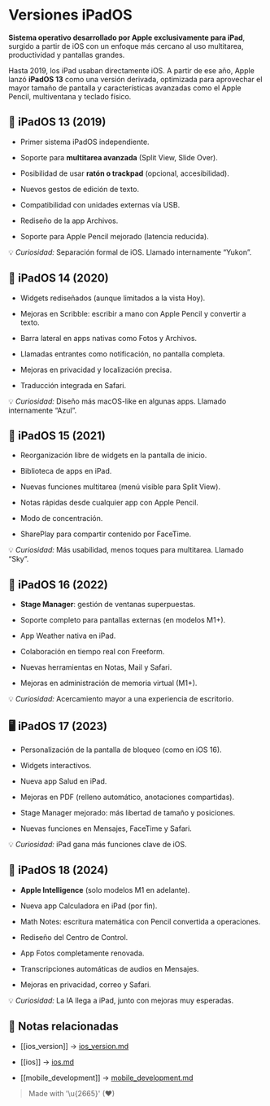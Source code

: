 # Versiones iPadOS

**Sistema operativo desarrollado por Apple exclusivamente para iPad**, surgido a partir de iOS con un enfoque más cercano al uso multitarea, productividad y pantallas grandes.

Hasta 2019, los iPad usaban directamente iOS. A partir de ese año, Apple lanzó **iPadOS 13** como una versión derivada, optimizada para aprovechar el mayor tamaño de pantalla y características avanzadas como el Apple Pencil, multiventana y teclado físico.

## 🧩 iPadOS 13 (2019)

- Primer sistema iPadOS independiente.  
  
- Soporte para **multitarea avanzada** (Split View, Slide Over).  
  
- Posibilidad de usar **ratón o trackpad** (opcional, accesibilidad).  
  
- Nuevos gestos de edición de texto.  
  
- Compatibilidad con unidades externas vía USB.  
  
- Rediseño de la app Archivos.  
  
- Soporte para Apple Pencil mejorado (latencia reducida).

💡 *Curiosidad:* Separación formal de iOS. Llamado internamente “Yukon”.

## 🔗 iPadOS 14 (2020)

- Widgets rediseñados (aunque limitados a la vista Hoy).  
  
- Mejoras en Scribble: escribir a mano con Apple Pencil y convertir a texto.  
  
- Barra lateral en apps nativas como Fotos y Archivos.  
  
- Llamadas entrantes como notificación, no pantalla completa.  
  
- Mejoras en privacidad y localización precisa.  
  
- Traducción integrada en Safari.

💡 *Curiosidad:* Diseño más macOS-like en algunas apps. Llamado internamente “Azul”.

## 🧠 iPadOS 15 (2021)

- Reorganización libre de widgets en la pantalla de inicio.  
  
- Biblioteca de apps en iPad.  
  
- Nuevas funciones multitarea (menú visible para Split View).  
  
- Notas rápidas desde cualquier app con Apple Pencil.  
  
- Modo de concentración.  
  
- SharePlay para compartir contenido por FaceTime.

💡 *Curiosidad:* Más usabilidad, menos toques para multitarea. Llamado “Sky”.

## 🧮 iPadOS 16 (2022)

- **Stage Manager**: gestión de ventanas superpuestas.  
  
- Soporte completo para pantallas externas (en modelos M1+).  
  
- App Weather nativa en iPad.  
  
- Colaboración en tiempo real con Freeform.  
  
- Nuevas herramientas en Notas, Mail y Safari.  
  
- Mejoras en administración de memoria virtual (M1+).  

💡 *Curiosidad:* Acercamiento mayor a una experiencia de escritorio.

## 🖥️ iPadOS 17 (2023)

- Personalización de la pantalla de bloqueo (como en iOS 16).  
  
- Widgets interactivos.  
  
- Nueva app Salud en iPad.  
  
- Mejoras en PDF (relleno automático, anotaciones compartidas).  
  
- Stage Manager mejorado: más libertad de tamaño y posiciones.  
  
- Nuevas funciones en Mensajes, FaceTime y Safari.

💡 *Curiosidad:* iPad gana más funciones clave de iOS.

## 🚀 iPadOS 18 (2024)

- **Apple Intelligence** (solo modelos M1 en adelante).  
  
- Nueva app Calculadora en iPad (por fin).  
  
- Math Notes: escritura matemática con Pencil convertida a operaciones.  
  
- Rediseño del Centro de Control.  
  
- App Fotos completamente renovada.  
  
- Transcripciones automáticas de audios en Mensajes.  
  
- Mejoras en privacidad, correo y Safari.  

💡 *Curiosidad:* La IA llega a iPad, junto con mejoras muy esperadas.



## 🔗 Notas relacionadas

- [[ios_version]] → [ios_version.md](/os/ios_version.md)

- [[ios]] → [ios.md](/os/ios.md)
- [[mobile_development]] → [mobile_development.md](/overview/mobile_development.md)

> Made with '\u{2665}' (♥)
